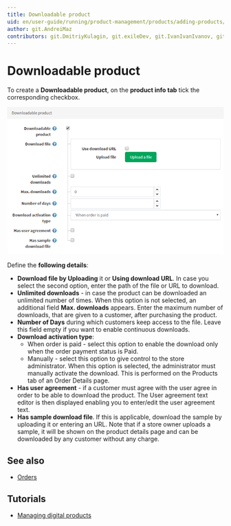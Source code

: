 ```yaml
---
title: Downloadable product
uid: en/user-guide/running/product-management/products/adding-products/downloadable-products
author: git.AndreiMaz
contributors: git.DmitriyKulagin, git.exileDev, git.IvanIvanIvanov, git.dunaenko
---
```


# Downloadable product

To create a **Downloadable product**, on the **product info tab** tick the corresponding checkbox.

![DownloadableProduct](_static/downloadable-products/DownloadableProduct.png)

Define the **following details**:

- **Download file by Uploading** it or **Using download URL**. In case you select the second option, enter the path of the file or URL to download.
- **Unlimited downloads** - in case the product can be downloaded an unlimited number of times. When this option is not selected, an additional field **Max. downloads** appears. Enter the maximum number of downloads, that are given to a customer, after purchasing the product.
- **Number of Days** during which customers keep access to the file. Leave this field empty if you want to enable continuous downloads.
- **Download activation type**:
  - When order is paid - select this option to enable the download only when the order payment status is Paid.
  - Manually - select this option to give control to the store administrator. When this option is selected, the administrator must manually activate the download. This is performed on the Products tab of an Order Details page.
- **Has user agreement** - if a customer must agree with the user agree in order to be able to download the product. The User agreement text editor is then displayed enabling you to enter/edit the user agreement text.
- **Has sample download file**. If this is applicable, download the sample by uploading it or entering an URL. Note that if a store owner uploads a sample, it will be shown on the product details page and can be downloaded by any customer without any charge.

## See also

- [Orders](xref:en/user-guide/running/order-management/orders/index)

## Tutorials

- [Managing digital products](https://www.youtube.com/watch?v=om-HKr-B2yA)
